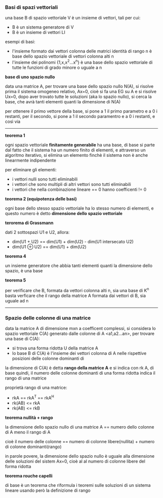 ### Basi di spazi vettoriali

una base B di spazio vettoriale V è un insieme di vettori, tali per cui:
* B è un sistema generatore di V
* B è un insieme di vettori LI

esempi di basi:
* l'insieme formato dai vettori colonna delle matrici identità di rango n è base dello spazio vettoriale di vettori colonna alti n
* l'insieme dei polinomi {1,x,x<sup>2</sup>...x<sup>n</sup>} è una base dello spazio vettoriale di tutte le funzioni di grado minore o uguale a n

**base di uno spazio nullo**

data una matrice A, per trovare una base dello spazio nullo N(A), si risolve prima il sistema omogeneo relativo, Ax=0, cioè si fa una EG su A e si risolve Ux=0, dopo aver trovato tutte le soluzioni (aka lo spazio nullo), si cerca la base, che avrà tanti elementi quanti la dimensione di N(A)

per ottenere il primo vettore della base, si pone a 1 il primo parametro e a 0 i restanti, per il secondo, si pone a 1 il secondo paramentro e a 0 i restanti, e così via

--- 

**teorema 1**

ogni spazio vettoriale **finitamente generabile** ha una base, di base si parte dal fatto che il sistema ha un numero finito di elementi, e attraverso un algoritmo iterativo, si elimina un elemento finchè il sistema non è anche linearmente indipendente

per eliminare gli elementi:
* i vettori nulli sono tutti eliminabili
* i vettori che sono multipli di altri vettori sono tutti eliminabili
* i vettori che nella combinazione lineare == 0 hanno coefficenti != 0

**teorema 2 (equipotenza delle basi)**

ogni base dello stesso spazio vettoriale ha lo stesso numero di elementi, e questo numero è detto **dimensione dello spazio vettoriale**

**terorema di Grassmann**

dati 2 sottospazi U1 e U2, allora:
* dim(U1 + U2) == dim(U1) + dim(U2) - dim(U1 intersecato U2)
* dim(U1 ⊕ U2) == dim(U1) + dim(U2)

**teorema 4**

un insieme generatore che abbia tanti elementi quanti la dimensione dello spazio, è una base

**teorema 5**
 
per verificare che B, formata da vettori colonna alti n, sia una base di K<sup>n</sup> basta verficare che il rango della matrice A formata dai vettori di B, sia uguale ad n

---

### Spazio delle colonne di una matrice

data la matrice A di dimensione mxn a coefficent complessi, si considera lo spazio vettoriale C(A) generato dalle colonne di A <a1,a2...an>, per trovare una base di C(A):
* si trova una forma ridotta U della matrice A
* lo base B di C(A) è l'insieme dei vettori colonna di A nelle rispettive posizioni delle colonne dominanti di

la dimensione di C(A) è detta **rango della matrice A** e si indica con rk A, di base quindi, il numero delle colonne dominanti di una forma ridotta indica il rango di una matrice

proprietà rango di una matrice:
* rkA == rkA<sup>T</sup> == rkA<sup>H</sup>
* rk(AB) <= rkA
* rk(AB) <= rkB

**teorema nullità + rango**

la dimensione dello spazio nullo di una matrice A == numero dello colonne di A meno il rango di A

cioè il numero delle colonne == numero di colonne libere(nullita) + numero di colonne dominanti(rango) 

in parole povere, la dimensione dello spazio nullo è uguale alla dimensione delle soluzioni del sistem Ax=0, cioè al al numero di colonne libere del forma ridotta

**teorema rouche capelli**

di base è un teorema che riformula i teoremi sulle soluzioni di un sistema lineare usando però la definizione di rango
 
